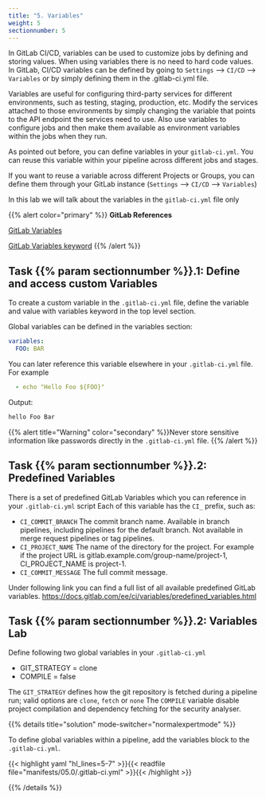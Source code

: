 ```yaml
---
title: "5. Variables"
weight: 5
sectionnumber: 5
---
```


In GitLab CI/CD, variables can be used to customize jobs by defining and storing values. When using variables there is no need to hard code values. In GitLab, CI/CD variables can be defined by going to `Settings` --> `CI/CD` --> `Variables`  or by simply defining them in the .gitlab-ci.yml file.

Variables are useful for configuring third-party services for different environments, such as testing, staging, production, etc. Modify the services attached to those environments by simply changing the variable that points to the API endpoint the services need to use. Also use variables to configure jobs and then make them available as environment variables within the jobs when they run.

As pointed out before, you can define variables in your `gitlab-ci.yml`. You can reuse this variable within your pipeline across different jobs and stages.

If you want to reuse a variable across different Projects or Groups, you can define them through your GitLab instance (`Settings` --> `CI/CD` --> `Variables`)

In this lab we will talk about the variables in the `gitlab-ci.yml` file only

{{% alert color="primary" %}}
**GitLab References**

[GitLab Variables](https://docs.gitlab.com/ee/ci/variables/)

[GitLab Variables keyword](https://docs.gitlab.com/ee/ci/yaml/README.html#variables)
{{% /alert %}}


## Task {{% param sectionnumber %}}.1: Define and access custom Variables

To create a custom variable in the `.gitlab-ci.yml` file, define the variable and value with variables keyword in the top level section.

Global variables can be defined in the variables section:
```yaml
variables:
  FOO: BAR
```

You can later reference this variable elsewhere in your `.gitlab-ci.yml` file. For example
```yaml
  - echo "Hello Foo ${FOO}"
```

Output:
```bash
hello Foo Bar
```
{{% alert title="Warning" color="secondary" %}}Never store sensitive information like passwords directly in the `.gitlab-ci.yml` file. {{% /alert %}}
<!-- TODO -->

## Task {{% param sectionnumber %}}.2: Predefined Variables


There is a set of predefined GitLab Variables which you can reference in your `.gitlab-ci.yml` script
Each of this variable has the `CI_` prefix, such as:

* `CI_COMMIT_BRANCH` The commit branch name. Available in branch pipelines, including pipelines for the default branch. Not available in merge request pipelines or tag pipelines.
* `CI_PROJECT_NAME` The name of the directory for the project. For example if the project URL is gitlab.example.com/group-name/project-1, CI_PROJECT_NAME is project-1.
* `CI_COMMIT_MESSAGE` The full commit message.

Under following link you can find a full list of all available predefined GitLab variables.
https://docs.gitlab.com/ee/ci/variables/predefined_variables.html


## Task {{% param sectionnumber %}}.2: Variables Lab

Define following two global variables in your `.gitlab-ci.yml`

* GIT_STRATEGY = clone
* COMPILE = false

The `GIT_STRATEGY` defines how the git repository is fetched during a pipeline run; valid options are `clone`, `fetch` or `none`
The `COMPILE` variable disable project compilation and dependency fetching for the security analyser.

{{% details title="solution" mode-switcher="normalexpertmode" %}}

To define global variables within a pipeline, add the variables block to the `.gitlab-ci.yml`.

{{< highlight yaml "hl_lines=5-7" >}}{{< readfile file="manifests/05.0/.gitlab-ci.yml" >}}{{< /highlight >}}

{{% /details %}}
